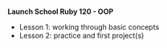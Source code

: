 **Launch School Ruby 120 - OOP**
- Lesson 1: working through basic concepts
- Lesson 2: practice and first project(s)
